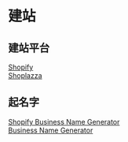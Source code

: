 # 建站

## 建站平台
[Shopify](https://www.shopify.com)  
[Shoplazza](https://www.shoplazza.com)

## 起名字
[Shopify Business Name Generator](https://www.shopify.com/tools/business-name-generator)  
[Business Name Generator](https://businessnamegenerator.com/)